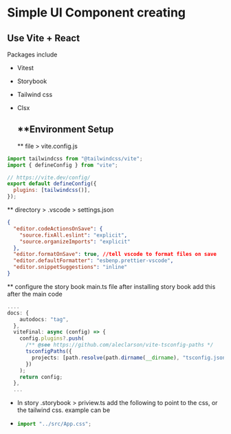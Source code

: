 # Simple UI Component creating

## Use Vite + React

Packages include

- Vitest
- Storybook
- Tailwind css
- Clsx

  ## \*\*Environment Setup

  \*\* file > vite.config.js

```js
import tailwindcss from "@tailwindcss/vite";
import { defineConfig } from "vite";

// https://vite.dev/config/
export default defineConfig({
  plugins: [tailwindcss()],
});
```

\*\* directory > .vscode > settings.json

```json
{
  "editor.codeActionsOnSave": {
    "source.fixAll.eslint": "explicit",
    "source.organizeImports": "explicit"
  },
  "editor.formatOnSave": true, //tell vscode to format files on save
  "editor.defaultFormatter": "esbenp.prettier-vscode",
  "editor.snippetSuggestions": "inline"
}
```

\*\* configure the story book main.ts file after installing story book
add this after the main code

```ts
....
docs: {
    autodocs: "tag",
  },
  viteFinal: async (config) => {
    config.plugins?.push(
      /** @see https://github.com/aleclarson/vite-tsconfig-paths */
      tsconfigPaths({
        projects: [path.resolve(path.dirname(__dirname), "tsconfig.json")],
      })
    );
    return config;
  },
  ...
```

- In story .storybook > priview.ts add the following to point to the css, or the tailwind css. example can be

* ```ts
  import "../src/App.css";
  ```

```

```
